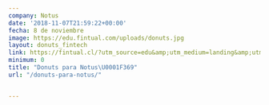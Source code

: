 ```yaml
---
company: Notus
date: '2018-11-07T21:59:22+00:00'
fecha: 8 de noviembre
image: https://edu.fintual.com/uploads/donuts.jpg
layout: donuts_fintech
link: https://fintual.cl/?utm_source=edu&amp;utm_medium=landing&amp;utm_campaign=pizzas
minimum: 0
title: "Donuts para Notus\U0001F369"
url: "/donuts-para-notus/"


---
```

